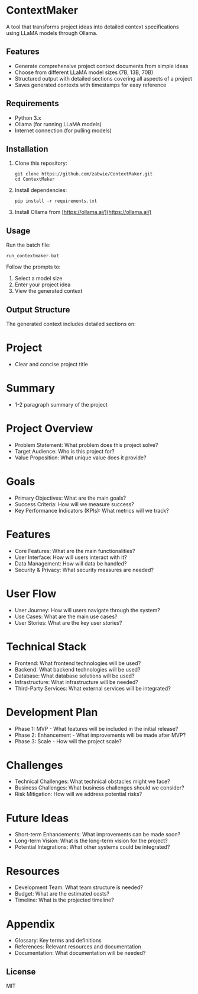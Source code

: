 # ContextMaker

A tool that transforms project ideas into detailed context specifications using LLaMA models through Ollama.

## Features

- Generate comprehensive project context documents from simple ideas
- Choose from different LLaMA model sizes (7B, 13B, 70B)
- Structured output with detailed sections covering all aspects of a project
- Saves generated contexts with timestamps for easy reference

## Requirements

- Python 3.x
- Ollama (for running LLaMA models)
- Internet connection (for pulling models)

## Installation

1. Clone this repository:
   ```
   git clone https://github.com/zabwie/ContextMaker.git
   cd ContextMaker
   ```

2. Install dependencies:
   ```
   pip install -r requirements.txt
   ```

3. Install Ollama from [https://ollama.ai/](https://ollama.ai/)

## Usage

Run the batch file:
```
run_contextmaker.bat
```

Follow the prompts to:
1. Select a model size
2. Enter your project idea
3. View the generated context

## Output Structure

The generated context includes detailed sections on:

# Project
- Clear and concise project title

# Summary
- 1-2 paragraph summary of the project

# Project Overview
- Problem Statement: What problem does this project solve?
- Target Audience: Who is this project for?
- Value Proposition: What unique value does it provide?

# Goals
- Primary Objectives: What are the main goals?
- Success Criteria: How will we measure success?
- Key Performance Indicators (KPIs): What metrics will we track?

# Features
- Core Features: What are the main functionalities?
- User Interface: How will users interact with it?
- Data Management: How will data be handled?
- Security & Privacy: What security measures are needed?

# User Flow
- User Journey: How will users navigate through the system?
- Use Cases: What are the main use cases?
- User Stories: What are the key user stories?

# Technical Stack
- Frontend: What frontend technologies will be used?
- Backend: What backend technologies will be used?
- Database: What database solutions will be used?
- Infrastructure: What infrastructure will be needed?
- Third-Party Services: What external services will be integrated?

# Development Plan
- Phase 1: MVP - What features will be included in the initial release?
- Phase 2: Enhancement - What improvements will be made after MVP?
- Phase 3: Scale - How will the project scale?

# Challenges
- Technical Challenges: What technical obstacles might we face?
- Business Challenges: What business challenges should we consider?
- Risk Mitigation: How will we address potential risks?

# Future Ideas
- Short-term Enhancements: What improvements can be made soon?
- Long-term Vision: What is the long-term vision for the project?
- Potential Integrations: What other systems could be integrated?

# Resources
- Development Team: What team structure is needed?
- Budget: What are the estimated costs?
- Timeline: What is the projected timeline?

# Appendix
- Glossary: Key terms and definitions
- References: Relevant resources and documentation
- Documentation: What documentation will be needed?

## License

MIT 